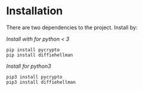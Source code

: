 
# Installation

There are two dependencies to the project. Install by:

*Install with for python < 3*
```
pip install pycrypto
pip install diffiehellman
```

*Install for python3*
```
pip3 install pycrypto
pip3 install diffiehellman
```

